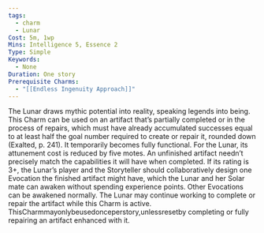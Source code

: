 ```yaml
---
tags:
  - charm
  - Lunar
Cost: 5m, 1wp
Mins: Intelligence 5, Essence 2
Type: Simple
Keywords:
  - None
Duration: One story
Prerequisite Charms:
  - "[[Endless Ingenuity Approach]]"
---
```

The Lunar draws mythic potential into reality, speaking legends into being. This Charm can be used on an artifact that’s partially completed or in the process of repairs, which must have already accumulated successes equal to at least half the goal number required to create or repair it, rounded down (Exalted, p. 241). It temporarily becomes fully functional. For the Lunar, its attunement cost is reduced by five motes. An unfinished artifact needn’t precisely match the capabilities it will have when completed. If its rating is 3+, the Lunar’s player and the Storyteller should collaboratively design one Evocation the finished artifact might have, which the Lunar and her Solar mate can awaken without spending experience points. Other Evocations can be awakened normally. The Lunar may continue working to complete or repair the artifact while this Charm is active. ThisCharmmayonlybeusedonceperstory,unlessresetby completing or fully repairing an artifact enhanced with it.